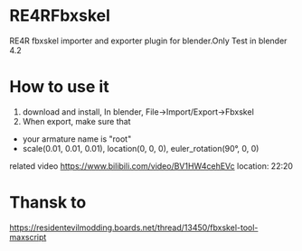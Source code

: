 # RE4RFbxskel
 RE4R fbxskel importer and exporter plugin for blender.Only Test in blender 4.2

# How to use it
1. download and install, In blender, File->Import/Export->Fbxskel
2. When export, make sure that
* your armature name is "root"
* scale(0.01, 0.01, 0.01), location(0, 0, 0), euler_rotation(90°, 0, 0)

related video
https://www.bilibili.com/video/BV1HW4cehEVc
location: 22:20

# Thansk to
https://residentevilmodding.boards.net/thread/13450/fbxskel-tool-maxscript